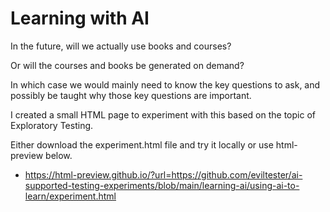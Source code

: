 # Learning with AI

In the future, will we actually use books and courses?

Or will the courses and books be generated on demand?

In which case we would mainly need to know the key questions to ask, and possibly be taught why those key questions are important.

I created a small HTML page to experiment with this based on the topic of Exploratory Testing.

Either download the experiment.html file and try it locally or use html-preview below.

- https://html-preview.github.io/?url=https://github.com/eviltester/ai-supported-testing-experiments/blob/main/learning-ai/using-ai-to-learn/experiment.html